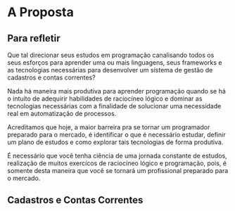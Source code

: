 
# A Proposta

## Para refletir

Que tal direcionar seus estudos em programação canalisando todos os seus esforços para aprender uma ou mais linguagens, seus frameworks e as tecnologias necessárias para desenvolver um sistema de gestão de cadastros e contas correntes?

Nada há maneira mais produtiva para aprender programação quando se há o intuíto de adequirir habilidades de raciocíneo lógico e dominar as tecnologias necessárias com a finalidade de solucionar uma necessidade real em automatização de processos.

Acreditamos que hoje, a maior barreira pra se tornar um programador preparado para o mercado, é identificar o que é necessário estudar, definir um plano de estudos e como explorar tais tecnologias de forma produtiva.

É necessário que você tenha ciência de uma jornada constante de estudos, realização de muitos exercícos de raciocíneo lógico e programação, pois, é somente desta maneira que você se tornará um profissional preparado para o mercado.

## Cadastros e Contas Correntes
